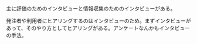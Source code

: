 主に評価のためのインタビューと情報収集のためのインタビューがある。

発注者や利用者にヒアリングするのはインタビューのため。まずインタビューがあって、そのやり方としてヒアリングがある。アンケートなんかもインタビューの手法。
